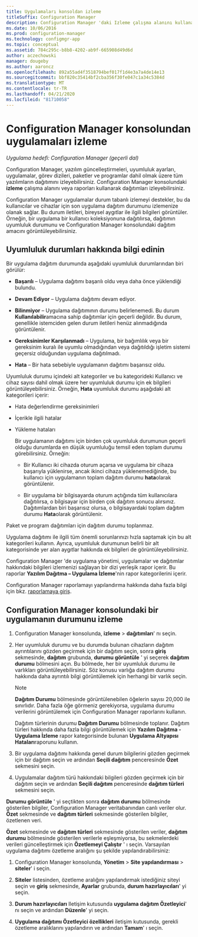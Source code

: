 ```yaml
---
title: Uygulamaları konsoldan izleme
titleSuffix: Configuration Manager
description: Configuration Manager 'daki Izleme çalışma alanını kullanarak güncelleştirmeler, uyumluluk ayarları ve uygulamalar dahil olmak üzere yazılım dağıtımını izleyin.
ms.date: 10/06/2016
ms.prod: configuration-manager
ms.technology: configmgr-app
ms.topic: conceptual
ms.assetid: 784c295c-b8b8-4202-ab9f-665908d49d6d
author: aczechowski
manager: dougeby
ms.author: aaroncz
ms.openlocfilehash: 892a55ad4f3518794bef017f1d4e3a7a4de14e13
ms.sourcegitcommit: bbf820c35414bf2cba356f30fe047c1a34c5384d
ms.translationtype: MT
ms.contentlocale: tr-TR
ms.lasthandoff: 04/21/2020
ms.locfileid: "81710058"
---
```

# <a name="monitor-applications-from-the-configuration-manager-console"></a>Configuration Manager konsolundan uygulamaları izleme

*Uygulama hedefi: Configuration Manager (geçerli dal)*


Configuration Manager, yazılım güncelleştirmeleri, uyumluluk ayarları, uygulamalar, görev dizileri, paketler ve programlar dahil olmak üzere tüm yazılımların dağıtımını izleyebilirsiniz. Configuration Manager konsolundaki **izleme** çalışma alanını veya raporları kullanarak dağıtımları izleyebilirsiniz.  

 Configuration Manager uygulamalar durum tabanlı izlemeyi destekler, bu da kullanıcılar ve cihazlar için son uygulama dağıtım durumunu izlemenize olanak sağlar. Bu durum iletileri, bireysel aygıtlar ile ilgili bilgileri görüntüler. Örneğin, bir uygulama bir kullanıcı koleksiyonuna dağıtılırsa, dağıtımın uyumluluk durumunu ve Configuration Manager konsolundaki dağıtım amacını görüntüleyebilirsiniz.  

## <a name="learn-about-compliance-states"></a>Uyumluluk durumları hakkında bilgi edinin
 Bir uygulama dağıtım durumunda aşağıdaki uyumluluk durumlarından biri görülür:  

-   **Başarılı** – Uygulama dağıtımı başarılı oldu veya daha önce yüklendiği bulundu.  

-   **Devam Ediyor** – Uygulama dağıtımı devam ediyor.  

-   **Bilinmiyor** – Uygulama dağıtımının durumu belirlenemedi. Bu durum **Kullanılabilir**amacına sahip dağıtımlar için geçerli değildir. Bu durum, genellikle istemciden gelen durum iletileri henüz alınmadığında görüntülenir.  

-   **Gereksinimler Karşılanmadı** – Uygulama, bir bağımlılık veya bir gereksinim kuralı ile uyumlu olmadığından veya dağıtıldığı işletim sistemi geçersiz olduğundan uygulama dağıtılmadı.  

-   **Hata** – Bir hata sebebiyle uygulamanın dağıtımı başarısız oldu.  

Uyumluluk durumu içindeki alt kategoriler ve bu kategorideki Kullanıcı ve cihaz sayısı dahil olmak üzere her uyumluluk durumu için ek bilgileri görüntüleyebilirsiniz. Örneğin, **Hata** uyumluluk durumu aşağıdaki alt kategorileri içerir:  

- Hata değerlendirme gereksinimleri  

- İçerikle ilgili hatalar  

- Yükleme hataları  

  Bir uygulamanın dağıtımı için birden çok uyumluluk durumunun geçerli olduğu durumlarda en düşük uyumluluğu temsil eden toplam durumu görebilirsiniz. Örneğin:  

  -   Bir Kullanıcı iki cihazda oturum açarsa ve uygulama bir cihaza başarıyla yüklenirse, ancak ikinci cihaza yüklenemediğinde, bu kullanıcı için uygulamanın toplam dağıtım durumu **hata**olarak görüntülenir.  

  -   Bir uygulama bir bilgisayarda oturum açtığında tüm kullanıcılara dağıtılırsa, o bilgisayar için birden çok dağıtım sonucu alırsınız. Dağıtımlardan biri başarısız olursa, o bilgisayardaki toplam dağıtım durumu **Hata**olarak görüntülenir.  

Paket ve program dağıtımları için dağıtım durumu toplanmaz.  

 Uygulama dağıtımı ile ilgili tüm önemli sorunlarınızı hızla saptamak için bu alt kategorileri kullanın. Ayrıca, uyumluluk durumunun belirli bir alt kategorisinde yer alan aygıtlar hakkında ek bilgileri de görüntüleyebilirsiniz.  

 Configuration Manager 'de uygulama yönetimi, uygulamalar ve dağıtımlar hakkındaki bilgileri izlemenizi sağlayan bir dizi yerleşik rapor içerir. Bu raporlar **Yazılım Dağıtma – Uygulama İzleme**'nin rapor kategorilerini içerir.  

 Configuration Manager raporlamayı yapılandırma hakkında daha fazla bilgi için bkz. [raporlamaya giriş](../../core/servers/manage/introduction-to-reporting.md).  

## <a name="monitor-the-state-of-an-application-in-the-configuration-manager-console"></a>Configuration Manager konsolundaki bir uygulamanın durumunu izleme  

1.  Configuration Manager konsolunda, **izleme** > **dağıtımları**' nı seçin.  

3.  Her uyumluluk durumu ve bu durumda bulunan cihazların dağıtım ayrıntılarını gözden geçirmek için bir dağıtım seçin, sonra **giriş** sekmesinde, **dağıtım** grubunda, **durumu görüntüle** ' yi seçerek **dağıtım durumu** bölmesini açın. Bu bölmede, her bir uyumluluk durumu ile varlıkları görüntüleyebilirsiniz. Söz konusu varlığa dağıtım durumu hakkında daha ayrıntılı bilgi görüntülemek için herhangi bir varlık seçin.  

    > [!NOTE]  
    >  **Dağıtım Durumu** bölmesinde görüntülenebilen öğelerin sayısı 20,000 ile sınırlıdır. Daha fazla öğe görmeniz gerekiyorsa, uygulama durumu verilerini görüntülemek için Configuration Manager raporlarını kullanın.  
    >   
    >  Dağıtım türlerinin durumu **Dağıtım Durumu** bölmesinde toplanır. Dağıtım türleri hakkında daha fazla bilgi görüntülemek için **Yazılım Dağıtma - Uygulama İzleme** rapor kategorisinde bulunan **Uygulama Altyapısı Hataları**raporunu kullanın.  

4.  Bir uygulama dağıtımı hakkında genel durum bilgilerini gözden geçirmek için bir dağıtım seçin ve ardından **Seçili dağıtım** penceresinde **Özet** sekmesini seçin.  

5.  Uygulamalar dağıtım türü hakkındaki bilgileri gözden geçirmek için bir dağıtım seçin ve ardından **Seçili dağıtım** penceresinde **dağıtım türleri** sekmesini seçin.  

**Durumu görüntüle** ' yi seçtikten sonra **dağıtım durumu** bölmesinde gösterilen bilgiler, Configuration Manager veritabanından canlı veriler olur. **Özet** sekmesinde ve **dağıtım türleri** sekmesinde gösterilen bilgiler, özetlenen veri.

**Özet** sekmesinde ve **dağıtım türleri** sekmesinde gösterilen veriler, **dağıtım durumu** bölmesinde gösterilen verilerle eşleşmiyorsa, bu sekmelerdeki verileri güncelleştirmek için **Özetlemeyi Çalıştır** ' ı seçin. Varsayılan uygulama dağıtımı özetleme aralığını şu şekilde yapılandırabilirsiniz:  

1. Configuration Manager konsolunda, **Yönetim** > **Site yapılandırması** > **siteler**' i seçin.

2. **Siteler** listesinden, özetleme aralığını yapılandırmak istediğiniz siteyi seçin ve **giriş** sekmesinde, **Ayarlar** grubunda, **durum hazırlayıcıları**' yi seçin.

3. **Durum hazırlayıcıları** Iletişim kutusunda **uygulama dağıtım Özetleyici**' nı seçin ve ardından **Düzenle**' yi seçin.  

4. **Uygulama dağıtımı Özetleyici özellikleri** iletişim kutusunda, gerekli özetleme aralıklarını yapılandırın ve ardından **Tamam**' ı seçin.  
